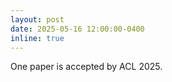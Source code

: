 ```yaml
---
layout: post
date: 2025-05-16 12:00:00-0400
inline: true
---
```


One paper is accepted by ACL 2025.

